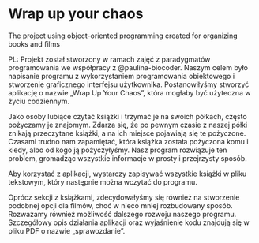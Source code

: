 # Wrap up your chaos
The project using object-oriented programming created for organizing books and films


PL: 
Projekt został stworzony w ramach zajęć z paradygmatów programowania we współpracy z @paulina-biocoder. Naszym celem było napisanie programu z wykorzystaniem programowania obiektowego i stworzenie graficznego interfejsu użytkownika. Postanowiłyśmy stworzyć aplikację o nazwie „Wrap Up Your Chaos”, która mogłaby być użyteczna w życiu codziennym.

Jako osoby lubiące czytać książki i trzymać je na swoich półkach, często pożyczamy je znajomym. Zdarza się, że po pewnym czasie z naszej półki znikają przeczytane książki, a na ich miejsce pojawiają się te pożyczone. Czasami trudno nam zapamiętać, która książka została pożyczona komu i kiedy, albo od kogo ją pożyczyłyśmy. Nasz program rozwiązuje ten problem, gromadząc wszystkie informacje w prosty i przejrzysty sposób.

Aby korzystać z aplikacji, wystarczy zapisywać wszystkie książki w pliku tekstowym, który następnie można wczytać do programu.

Oprócz sekcji z książkami, zdecydowałyśmy się również na stworzenie podobnej opcji dla filmów, choć w nieco mniej rozbudowany sposób. Rozważamy również możliwość dalszego rozwoju naszego programu. Szczegółowy opis działania aplikacji oraz wyjaśnienie kodu znajdują się w pliku PDF o nazwie „sprawozdanie”.